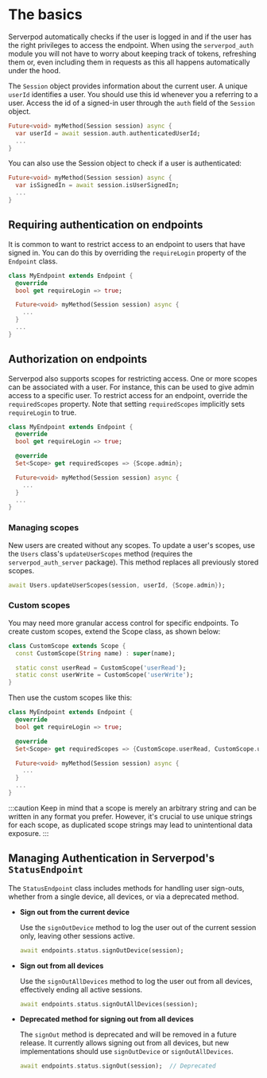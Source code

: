 # The basics

Serverpod automatically checks if the user is logged in and if the user has the right privileges to access the endpoint. When using the `serverpod_auth` module you will not have to worry about keeping track of tokens, refreshing them or, even including them in requests as this all happens automatically under the hood.

The `Session` object provides information about the current user. A unique `userId` identifies a user. You should use this id whenever you a referring to a user. Access the id of a signed-in user through the `auth` field of the `Session` object.

```dart
Future<void> myMethod(Session session) async {
  var userId = await session.auth.authenticatedUserId;
  ...
}
```

You can also use the Session object to check if a user is authenticated:

```dart
Future<void> myMethod(Session session) async {
  var isSignedIn = await session.isUserSignedIn;
  ...
}
```

## Requiring authentication on endpoints

It is common to want to restrict access to an endpoint to users that have signed in. You can do this by overriding the `requireLogin` property of the `Endpoint` class.

```dart
class MyEndpoint extends Endpoint {
  @override
  bool get requireLogin => true;

  Future<void> myMethod(Session session) async {
    ...
  }
  ...
}
```

## Authorization on endpoints

Serverpod also supports scopes for restricting access. One or more scopes can be associated with a user. For instance, this can be used to give admin access to a specific user. To restrict access for an endpoint, override the `requiredScopes` property. Note that setting `requiredScopes` implicitly sets `requireLogin` to true.

```dart
class MyEndpoint extends Endpoint {
  @override
  bool get requireLogin => true;

  @override
  Set<Scope> get requiredScopes => {Scope.admin};

  Future<void> myMethod(Session session) async {
    ...
  }
  ...
}
```

### Managing scopes

New users are created without any scopes. To update a user's scopes, use the `Users` class's `updateUserScopes` method (requires the `serverpod_auth_server` package). This method replaces all previously stored scopes.

```dart
await Users.updateUserScopes(session, userId, {Scope.admin});
```

### Custom scopes

You may need more granular access control for specific endpoints. To create custom scopes, extend the Scope class, as shown below:

```dart
class CustomScope extends Scope {
  const CustomScope(String name) : super(name);

  static const userRead = CustomScope('userRead');
  static const userWrite = CustomScope('userWrite');
}
```

Then use the custom scopes like this:

```dart
class MyEndpoint extends Endpoint {
  @override
  bool get requireLogin => true;

  @override
  Set<Scope> get requiredScopes => {CustomScope.userRead, CustomScope.userWrite};

  Future<void> myMethod(Session session) async {
    ...
  }
  ...
}
```

:::caution
Keep in mind that a scope is merely an arbitrary string and can be written in any format you prefer. However, it's crucial to use unique strings for each scope, as duplicated scope strings may lead to unintentional data exposure.
:::

## Managing Authentication in Serverpod's `StatusEndpoint`

The `StatusEndpoint` class includes methods for handling user sign-outs, whether from a single device, all devices, or via a deprecated method.

- **Sign out from the current device**

    Use the `signOutDevice` method to log the user out of the current session only, leaving other sessions active.

    ```dart
    await endpoints.status.signOutDevice(session);
    ```

- **Sign out from all devices**

    Use the `signOutAllDevices` method to log the user out from all devices, effectively ending all active sessions.

    ```dart
    await endpoints.status.signOutAllDevices(session);
    ```

- **Deprecated method for signing out from all devices**

    The `signOut` method is deprecated and will be removed in a future release. It currently allows signing out from all devices, but new implementations should use `signOutDevice` or `signOutAllDevices`.

    ```dart
    await endpoints.status.signOut(session);  // Deprecated
    ```
